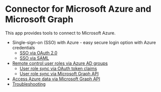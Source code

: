 # Connector for Microsoft Azure and Microsoft Graph

This app provides tools to connect to Microsoft Azure.

- Single-sign-on (SSO) with Azure - easy secure login option with Azure credentials
	- [SSO via OAuth 2.0](Single-Sign-On_with_Azure_via_OAuth.md)
	- [SSO via SAML](Single-Sign-On_with_Azure_via_SAML.md)
- [Remote control user roles via Azure AD groups](Synchronizing_roles_with_Azure_groups.md)
	- [User role sync via OAuth token claims](Synchronizing_roles_via_OAuth2_token.md)
	- [User role sync via Microsoft Graph API](Synchronizing_roles_via_Graph_API.md)
- [Access Azure data via Microsoft Graph API](Microsoft_Graph_as_data_source.md)
- [Troubleshooting](Troubleshooting.md)